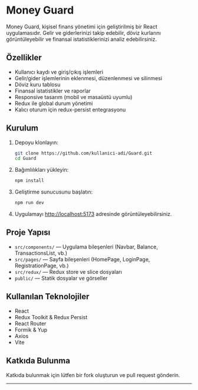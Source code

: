 # Money Guard

Money Guard, kişisel finans yönetimi için geliştirilmiş bir React uygulamasıdır. Gelir ve giderlerinizi takip edebilir, döviz kurlarını görüntüleyebilir ve finansal istatistiklerinizi analiz edebilirsiniz.

## Özellikler

- Kullanıcı kaydı ve giriş/çıkış işlemleri
- Gelir/gider işlemlerinin eklenmesi, düzenlenmesi ve silinmesi
- Döviz kuru tablosu
- Finansal istatistikler ve raporlar
- Responsive tasarım (mobil ve masaüstü uyumlu)
- Redux ile global durum yönetimi
- Kalıcı oturum için redux-persist entegrasyonu

## Kurulum

1. Depoyu klonlayın:
   ```sh
   git clone https://github.com/kullanici-adi/Guard.git
   cd Guard
   ```

2. Bağımlılıkları yükleyin:
   ```sh
   npm install
   ```

3. Geliştirme sunucusunu başlatın:
   ```sh
   npm run dev
   ```

4. Uygulamayı [http://localhost:5173](http://localhost:5173) adresinde görüntüleyebilirsiniz.

## Proje Yapısı

- `src/components/` — Uygulama bileşenleri (Navbar, Balance, TransactionsList, vb.)
- `src/pages/` — Sayfa bileşenleri (HomePage, LoginPage, RegistrationPage, vb.)
- `src/redux/` — Redux store ve slice dosyaları
- `public/` — Statik dosyalar ve görseller

## Kullanılan Teknolojiler

- React
- Redux Toolkit & Redux Persist
- React Router
- Formik & Yup
- Axios
- Vite

## Katkıda Bulunma

Katkıda bulunmak için lütfen bir fork oluşturun ve pull request gönderin.

---
